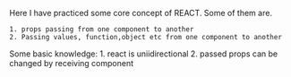 Here I have practiced some core concept of REACT. Some of them are.

    1. props passing from one component to another
    2. Passing values, function,object etc from one component to another








Some basic knowledge:
    1. react is uniidirectional
    2. passed props can be changed by receiving component